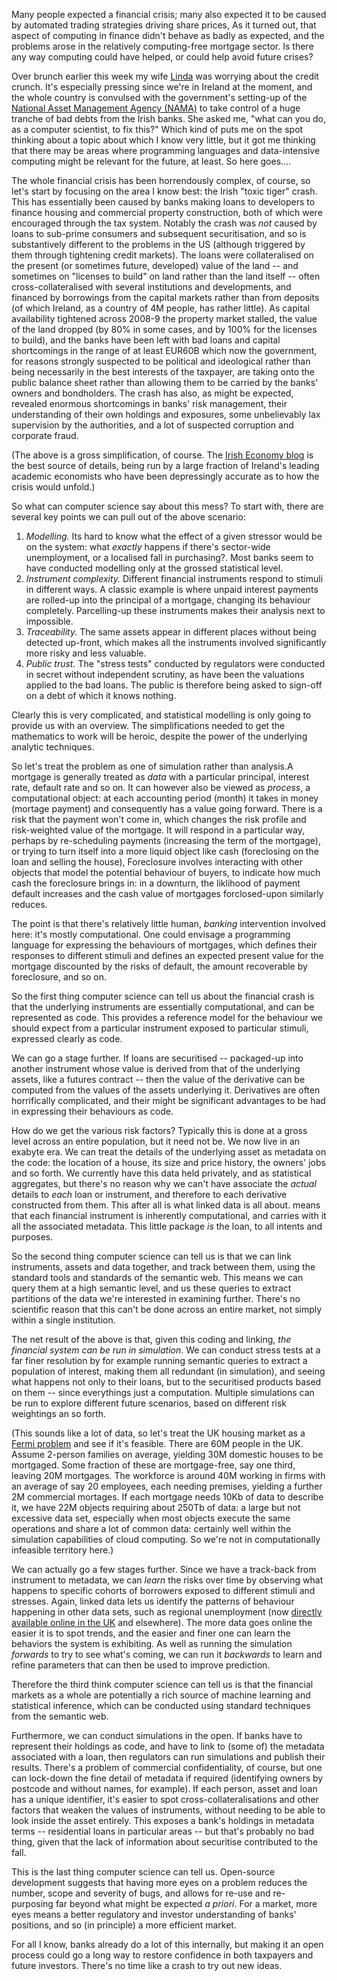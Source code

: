 <html><body><p>Many people expected a financial crisis; many also expected it to be caused by automated trading strategies driving share prices, As it turned out, that aspect of computing in finance didn't behave as badly as expected, and the problems arose in the relatively computing-free mortgage sector. Is there any way computing could have helped, or could help avoid future crises? <!--more-->

<!-- more -->

Over brunch earlier this week my wife <a href="http://www.facebook.com/profile.php?id=670070295">Linda</a> was worrying about the credit crunch. It's especially pressing since we're in Ireland at the moment, and the whole country is convulsed with the government's setting-up of the <a href="http://www.nama.ie">National Asset Management Agency (NAMA)</a> to take control of a huge tranche of bad debts from the Irish banks. She asked me, "what can you do, as a computer scientist, to fix this?" Which kind of puts me on the spot thinking about a topic about which I know very little, but it got me thinking that there may be areas where programming languages and data-intensive computing might be relevant for the future, at least. So here goes....

The whole financial crisis has been horrendously complex, of course, so let's start by focusing on the area I know best: the Irish "toxic tiger" crash. This has essentially been caused by banks making loans to developers to finance housing and commercial property construction, both of which were encouraged through the tax system. Notably the crash was <em>not</em> caused by loans to sub-prime consumers and subsequent securitisation, and so is substantively different to the problems in the US (although triggered by them through tightening credit markets). The loans were collateralised on the present (or sometimes future, developed) value of the land -- and sometimes on "licenses to build" on land rather than the land itself --  often cross-collateralised with several institutions and developments, and financed by borrowings from the capital markets rather than from deposits (of which Ireland, as a country of 4M people, has rather little). As capital availability tightened across 2008-9 the property market stalled, the value of the land dropped (by 80% in some cases, and by 100% for the licenses to build), and the banks have been left with bad loans and capital shortcomings in the range of at least EUR60B which now the government, for reasons strongly suspected to be political and ideological rather than being necessarily in the best interests of the taxpayer, are taking onto the public balance sheet rather than allowing them to be carried by the banks' owners and bondholders. The crash has also, as might be expected, revealed enormous shortcomings in banks' risk management, their understanding of their own holdings and exposures, some unbelievably lax supervision by the authorities, and a lot of suspected corruption and corporate fraud.

(The above is a gross simplification, of course. The <a href="http://www.irisheconomy.ie">Irish Economy blog</a> is the best source of details, being run by a large fraction of Ireland's leading academic economists who have been depressingly accurate as to how the crisis would unfold.)

So what can computer science say about this mess? To start with, there are several key points we can pull out of the above scenario:
</p><ol>
	<li><em>Modelling.</em> Its hard to know what the effect of a given stressor would be on the system: what <em>exactly</em> happens if there's sector-wide unemployment, or a localised fall in purchasing?. Most banks seem to have conducted modelling only at the grossed statistical level.</li>
	<li><em>Instrument complexity.</em> Different financial instruments respond to stimuli in different ways. A classic example is where unpaid interest payments are rolled-up into the principal of a mortgage, changing its behaviour completely. Parcelling-up these instruments makes their analysis next to impossible.</li>
	<li><em>Traceability.</em> The same assets appear in different places without being detected up-front, which makes all the instruments involved significantly more risky and less valuable.</li>
	<li><em>Public trust.</em> The "stress tests" conducted by regulators were conducted in secret without independent scrutiny, as have been the valuations applied to the bad loans. The public is therefore being asked to sign-off on a debt of which it knows nothing.</li>
</ol>
Clearly this is very complicated, and statistical modelling is only going to provide us with an overview. The simplifications needed to get the mathematics to work will be heroic, despite the power of the underlying analytic techniques.

So let's treat the problem as one of simulation rather than analysis.A mortgage is generally treated as <em>data</em> with a particular principal, interest rate, default rate and so on. It can however also be viewed as <em>process</em>, a computational object: at each accounting period (month) it takes in money (mortage payment) and consequently has a value going forward. There is a risk that the payment won't come in, which changes the risk profile and risk-weighted value of the mortgage. It will respond in a particular way, perhaps by re-scheduling payments (increasing the term of the mortgage), or trying to turn itself into a more liquid object like cash (foreclosing on the loan and selling the house), Foreclosure involves interacting with other objects that model the potential behaviour of buyers, to indicate how much cash the foreclosure brings in: in a downturn, the liklihood of payment default increases and  the cash value of mortgages forclosed-upon similarly reduces.

The point is that there's relatively little human, <em>banking</em> intervention involved here: it's mostly computational. One could envisage a programming language for expressing the behaviours of mortgages, which defines their responses to different stimuli and defines an expected present value for the mortgage discounted by the risks of default, the amount recoverable by foreclosure, and so on.

So the first thing computer science can tell us about the financial crash is that the underlying instruments are essentially computational, and can be represented as code. This provides a reference model for the behaviour we should expect from a particular instrument exposed to particular stimuli, expressed clearly as code.

We can go a stage further. If loans are securitised -- packaged-up into another instrument whose value is derived from that of the underlying assets, like a futures contract -- then the value of the derivative can be computed from the values of the assets underlying it. Derivatives are often horrifically complicated, and their might be significant advantages to be had in expressing their behaviours as code.

How do we get the various risk factors? Typically this is done at a gross level across an entire population, but it need not be. We now live in an exabyte era. We can treat the details of the underlying asset as metadata on the code: the location of a house, its size and price history, the owners' jobs and so forth. We currently have this data held privately, and as statistical aggregates, but there's no reason why we can't have associate the <em>actual</em> details to <em>each</em> loan or instrument, and therefore to each derivative constructed from them. This after all is what linked data is all about. means that each financial instrument is inherently computational, and carries with it all the associated metadata. This little package <em>is</em> the loan, to all intents and purposes.

So the second thing computer science can tell us is that we can link instruments, assets and data together, and track between them, using the standard tools and standards of the semantic web. This means we can query them at a high semantic level, and us these queries to extract partitions of the data we're interested in examining further. There's no scientific reason that this can't be done across an entire market, not simply within a single institution.

The net result of the above is that, given this coding and linking, <em>the financial system can be run in simulation</em>. We can conduct stress tests at a far finer resolution by for example running semantic queries to extract a population of interest, making them all redundant (in simulation), and seeing what happens not only to their loans, but to the securitised products based on them -- since everythings just a computation. Multiple simulations can be run to explore different future scenarios, based on different risk weightings an so forth.

(This sounds like a lot of data, so let's treat the UK housing market as a <a href="http://en.wikipedia.org/wiki/Fermi_problem">Fermi problem</a> and see if it's feasible. There are 60M people in the UK. Assume 2-person families on average, yielding 30M domestic houses to be mortgaged. Some fraction of these are mortgage-free, say one third, leaving 20M mortgages. The workforce is around 40M working in firms with an average of say 20 employees, each needing premises, yielding a further 2M commercial mortages. If each mortgage needs 10Kb of data to describe it, we have 22M objects requiring about 250Tb of data: a large but not excessive data set, especially when most objects execute the same operations and share a lot of common data: certainly well within the simulation capabilities of cloud computing. So we're not in computationally infeasible territory here.)

We can actually go a few stages further. Since we have a track-back from instrument to metadata, we can <em>learn</em> the risks over time by observing what happens to specific cohorts of borrowers exposed to different stimuli and stresses. Again, linked data lets us identify the patterns of behaviour happening in other data sets, such as regional unemployment (now <a href="http://data.gov.uk">directly available online in the UK</a> and elsewhere). The more data goes online the easier it is to spot trends, and the easier and finer one can learn the behaviors the system is exhibiting. As well as running the simulation <em>forwards</em> to try to see what's coming, we can run it <em>backwards</em> to learn and refine parameters that can then be used to improve prediction.

Therefore the third think computer science can tell us is that the financial markets as a whole are potentially a rich source of machine learning and statistical inference, which can be conducted using standard techniques from the semantic web.

Furthermore, we can conduct simulations in the open. If banks have to represent their holdings as code, and have to link to (some of) the metadata associated with a loan, then regulators can run simulations and publish their results. There's a problem of commercial confidentiality, of course, but one can lock-down the fine detail of metadata if required (identifying owners by postcode and without names, for example). If each person, asset and loan has a unique identifier, it's easier to spot cross-collateralisations and other factors that weaken the values of instruments, without needing to be able to look inside the asset entirely. This exposes a bank's holdings in metadata terms -- residential loans in particular areas -- but that's probably no bad thing, given that the lack of information about securitise contributed to the fall.

This is the last thing computer science can tell us. Open-source development suggests that having more eyes on a problem reduces the number, scope and severity of bugs, and allows for re-use and re-purposing far beyond what might be expected <em>a priori</em>. For a market, more eyes means a better regulatory and investor understanding of banks' positions, and so (in principle) a more efficient market.

For all I know, banks already do a lot of this internally, but making it an open process could go a long way to restore confidence in both taxpayers and future investors. There's no time like a crash to try out new ideas.</body></html>